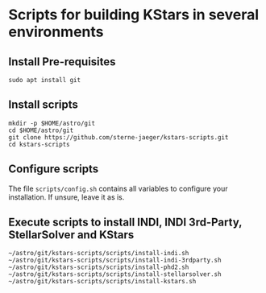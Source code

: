 # Scripts for building KStars in several environments
## Install Pre-requisites

```
sudo apt install git
```

## Install scripts

```
mkdir -p $HOME/astro/git
cd $HOME/astro/git
git clone https://github.com/sterne-jaeger/kstars-scripts.git
cd kstars-scripts
```

## Configure scripts
The file `scripts/config.sh` contains all variables to configure your installation. If unsure, leave it as is.

## Execute scripts to install INDI, INDI 3rd-Party, StellarSolver and KStars

```
~/astro/git/kstars-scripts/scripts/install-indi.sh
~/astro/git/kstars-scripts/scripts/install-indi-3rdparty.sh
~/astro/git/kstars-scripts/scripts/install-phd2.sh
~/astro/git/kstars-scripts/scripts/install-stellarsolver.sh
~/astro/git/kstars-scripts/scripts/install-kstars.sh
```

